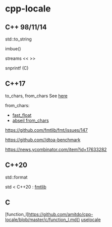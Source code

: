 # cpp-locale

## C++ 98/11/14

std::to_string

imbue()

streams << >>

snprintf (C)

## C++17

to_chars, from_chars See [here](https://github.com/amitdo/cpp-locale/blob/master/to_chars-from_chars.md)

from_chars:
* [fast_float](https://github.com/fastfloat/fast_float)
* [abseil from_chars](https://abseil.io/about/design/charconv)

https://github.com/fmtlib/fmt/issues/147

https://github.com//dtoa-benchmark

https://news.ycombinator.com/item?id=17633282

## C++20

std::format

std < C++20 : [fmtlib](https://github.com/fmtlib/fmt)


## C

[function_l]https://github.com/amitdo/cpp-locale/blob/master/c/function_l.md()
[uselocale](https://github.com/amitdo/cpp-locale/blob/master/c/uselocale.md)
